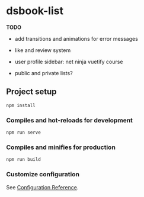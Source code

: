 # dsbook-list

**TODO**

- add transitions and animations for error messages

- like and review system

- user profile sidebar: net ninja vuetify course

- public and private lists?

## Project setup

```
npm install
```

### Compiles and hot-reloads for development

```
npm run serve
```

### Compiles and minifies for production

```
npm run build
```

### Customize configuration

See [Configuration Reference](https://cli.vuejs.org/config/).
